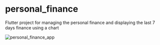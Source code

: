 # personal_finance

Flutter project for managing the personal finance and displaying the last 7 days finance using a chart 

![personal_finance_app](https://user-images.githubusercontent.com/44545367/174590106-9b399d00-c02b-4853-af57-c93e29520d09.JPG)

